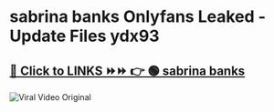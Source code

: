 
 # sabrina banks Onlyfans Leaked - Update Files ydx93

## <h2><a href="https://clipsfans.com/sabrina_banks&ref=git">🔗 Click to LINKS ⏩⏩ 👉 🟢 sabrina banks </a></h2>

<a href="https://clipsfans.com/sabrina_banks&ref=git" rel="nofollow" data-target="animated-image.originalLink"><img src="https://i.ibb.co.com/xMMVF88/686577567.gif" alt="Viral Video Original" style="max-width: 100%; display: inline-block;" data-target="animated-image.originalImage"></a>

